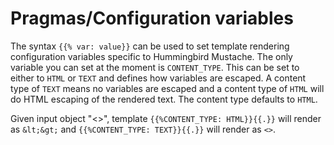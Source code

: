 # Pragmas/Configuration variables

The syntax `{{% var: value}}` can be used to set template rendering configuration variables specific to Hummingbird Mustache. The only variable you can set at the moment is `CONTENT_TYPE`. This can be set to either to `HTML` or `TEXT` and defines how variables are escaped. A content type of `TEXT` means no variables are escaped and a content type of `HTML` will do HTML escaping of the rendered text. The content type defaults to `HTML`.

Given input object "<>", template `{{%CONTENT_TYPE: HTML}}{{.}}` will render as `&lt;&gt;` and `{{%CONTENT_TYPE: TEXT}}{{.}}` will render as `<>`.



